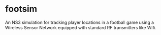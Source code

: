 # footsim
An NS3 simulation for tracking player locations in a football game using a Wireless Sensor Network equipped with standard RF transmitters like Wifi.
